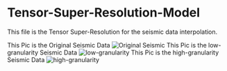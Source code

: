 # Tensor-Super-Resolution-Model
This file is the Tensor Super-Resolution for the seismic data interpolation.

This Pic is the Original Seismic Data
![Original Seismic](https://github.com/hust512/Tensor-Super-Resolution-Model/blob/master/SR/Result/Ori.png?raw=true)
This Pic is the low-granularity Seismic Data
![low-granularity](https://github.com/hust512/Tensor-Super-Resolution-Model/blob/master/SR/Result/L.png?raw=true)
This Pic is the high-granularity Seismic Data
![high-granularity](https://github.com/hust512/Tensor-Super-Resolution-Model/blob/master/SR/Result/H.png?raw=true)
